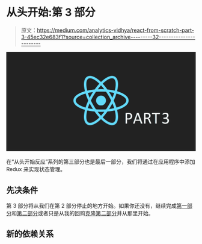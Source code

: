 # 从头开始:第 3 部分

> 原文：<https://medium.com/analytics-vidhya/react-from-scratch-part-3-45ec32e683f1?source=collection_archive---------32----------------------->

![](img/0e6549881b8c3d9a8c9a2d9b90183f47.png)

在“从头开始反应”系列的第三部分也是最后一部分，我们将通过在应用程序中添加 Redux 来实现状态管理。

## **先决条件**

第 3 部分将从我们在第 2 部分停止的地方开始。如果你还没有，继续完成[第一部分](/@Klamser.dev/react-from-scratch-part-1-7d45fedadfc8)和[第二部分](/@Klamser.dev/react-from-scratch-part-2-849ea98c70fd)或者只是从我的回购[克隆第二部分](https://github.com/JakobKIT/getting-started-react)并从那里开始。

## **新的依赖关系**